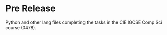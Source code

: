 # Pre Release

Python and other lang files completing the tasks in the CIE IGCSE Comp Sci course (0478).